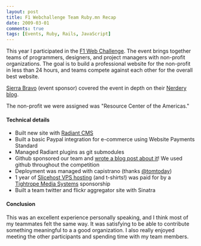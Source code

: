 ```yaml
---
layout: post
title: F1 Webchallenge Team Ruby.mn Recap
date: 2009-03-01
comments: true
tags: [Events, Ruby, Rails, JavaScript]
---
```


This year I participated in the [F1 Web Challenge](http://f1webchallenge.com/). The event brings together teams of programmers, designers, and project managers with non-profit organizations. The goal is to build a professional website for the non-profit in less than 24 hours, and teams compete against each other for the overall best website.

[Sierra Bravo](http://www.sierra-bravo.com/) (event sponsor) covered the event in depth on their [Nerdery blog](http://blog.nerdery.com/tag/webchallenge/).

The non-profit we were assigned was "Resource Center of the Americas."

#### Technical details

 - Built new site with [Radiant CMS](http://radiantcms.org/)
 - Built a basic Paypal integration for e-commerce using Website Payments Standard
 - Managed Radiant plugins as git submodules
 - Github sponsored our team and [wrote a blog post about it](http://github.com/blog/364-f1-web-challenge)! We used github throughout the competition
 - Deployment was managed with capistrano (thanks [@tomtoday](http://twitter.com/tomtoday))
 - 1 year of [Slicehost VPS hosting](http://www.slicehost.com/) (and t-shirts!) was paid for by a [Tightrope Media Systems](http://www.trms.com/) sponsorship
 - Built a team twitter and flickr aggregator site with Sinatra
 
#### Conclusion

This was an excellent experience personally speaking, and I think most of my teammates felt the same way. It was satisfying to be able to contribute something meaningful to a a good organization. I also really enjoyed meeting the other participants and spending time with my team members.
